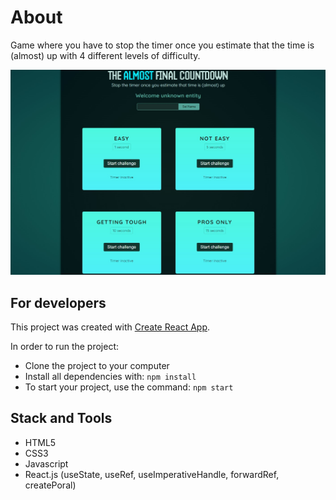 # About

Game where you have to stop the timer once you estimate that the time is (almost) up with 4 different levels of difficulty.

<div align="center">
    <img src="https://github.com/IvanVasiunin/final-countdown-game/blob/main/public/app_UI.jpg" alt="certificate" />
</div>

## For developers

This project was created with
[Create React App](https://github.com/facebook/create-react-app).

In order to run the project:
- Clone the project to your computer
- Install all dependencies with: <code>npm install</code>
- To start your project, use the command: <code>npm start</code>

## Stack and Tools

- HTML5
- CSS3
- Javascript
- React.js (useState, useRef, useImperativeHandle, forwardRef, createPoral)
